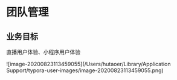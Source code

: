 # 团队管理

## 业务目标

直播用户体验、小程序用户体验

![image-20200823113459055](/Users/hutaoer/Library/Application Support/typora-user-images/image-20200823113459055.png)

